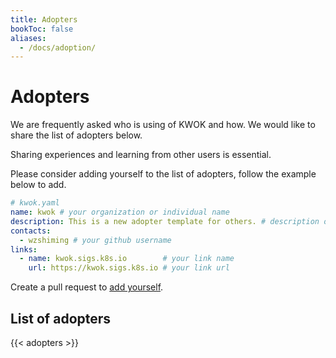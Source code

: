 ```yaml
---
title: Adopters
bookToc: false
aliases:
  - /docs/adoption/
---
```


# Adopters

We are frequently asked who is using of KWOK and how. We would like to share the list of adopters below.

Sharing experiences and learning from other users is essential.

Please consider adding yourself to the list of adopters, follow the example below to add.

```yaml
# kwok.yaml
name: kwok # your organization or individual name
description: This is a new adopter template for others. # description of your use case
contacts:
  - wzshiming # your github username
links:
  - name: kwok.sigs.k8s.io        # your link name
    url: https://kwok.sigs.k8s.io # your link url
```

Create a pull request to [add yourself].

## List of adopters

{{< adopters >}}

[add yourself]: https://github.com/kubernetes-sigs/kwok/new/main/site/assets/adopters/
